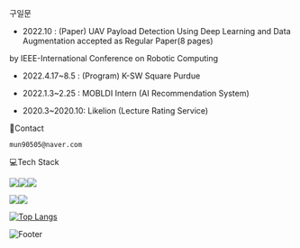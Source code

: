 <!-- ![header](https://capsule-render.vercel.app/api?type=rounded&color=auto&text=%20Welcome%20&height=300&fontSize=100&textBg=true?text=capsule_render&animation=twinkling) -->





구일문

* 2022.10 :  (Paper) UAV Payload Detection Using Deep Learning and Data Augmentation accepted as Regular Paper(8 pages) 


by IEEE-International Conference on Robotic Computing 


* 2022.4.17~8.5 :  (Program) K-SW Square Purdue


* 2022.1.3~2.25 :  MOBLDI Intern (AI Recommendation System)


* 2020.3~2020.10:  Likelion (Lecture Rating Service)




:postbox:Contact
```
mun90505@naver.com
```





:computer:Tech Stack



<img src="https://img.shields.io/badge/Python-3776AB?style=for-the-badge&logo=python&logoColor=black"><img src="https://img.shields.io/badge/Tensorflow-FF6F00?style=for-the-badge&logo=Tensorflow&logoColor=black"><img src="https://img.shields.io/badge/Keras-D00000?style=for-the-badge&logo=Keras&logoColor=black">

<img src="https://img.shields.io/badge/django-092E20?style=for-the-badge&logo=django&logoColor=white"><img src="https://img.shields.io/badge/flask-000000?style=for-the-badge&logo=flask&logoColor=white">





[![Top Langs](https://github-readme-stats.vercel.app/api/top-langs/?username=ilmunKoo&layout=compact)](https://github.com/IlmunKoo/IlmunKoo/)




![Footer](https://capsule-render.vercel.app/api?type=waving&color=auto&height=200&section=footer)

